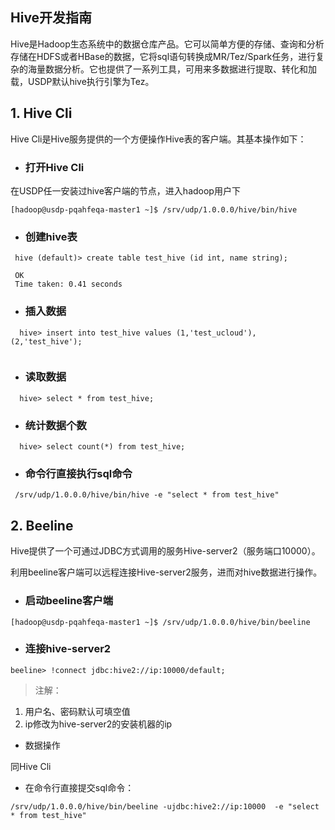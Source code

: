 ## Hive开发指南

Hive是Hadoop生态系统中的数据仓库产品。它可以简单方便的存储、查询和分析存储在HDFS或者HBase的数据，它将sql语句转换成MR/Tez/Spark任务，进行复杂的海量数据分析。它也提供了一系列工具，可用来多数据进行提取、转化和加载，USDP默认hive执行引擎为Tez。

## 1. Hive Cli

Hive Cli是Hive服务提供的一个方便操作Hive表的客户端。其基本操作如下：

- ### 打开Hive Cli

在USDP任一安装过hive客户端的节点，进入hadoop用户下

```shell
[hadoop@usdp-pqahfeqa-master1 ~]$ /srv/udp/1.0.0.0/hive/bin/hive

```

- ### 创建hive表

```shell
 hive (default)> create table test_hive (id int, name string);
 
 OK
 Time taken: 0.41 seconds 
```

- ### 插入数据

```shell
  hive> insert into test_hive values (1,'test_ucloud'),(2,'test_hive');
  
```

- ### 读取数据

```shell
  hive> select * from test_hive;
```

- ### 统计数据个数

```shell
  hive> select count(*) from test_hive;
```

- ### 命令行直接执行sql命令

```shell
 /srv/udp/1.0.0.0/hive/bin/hive -e "select * from test_hive"
```

## 2. Beeline

Hive提供了一个可通过JDBC方式调用的服务Hive-server2（服务端口10000）。

利用beeline客户端可以远程连接Hive-server2服务，进而对hive数据进行操作。

- ### 启动beeline客户端

```shell
[hadoop@usdp-pqahfeqa-master1 ~]$ /srv/udp/1.0.0.0/hive/bin/beeline 
```

- ### 连接hive-server2

```shell
beeline> !connect jdbc:hive2://ip:10000/default;
```

> 注解：

1.  用户名、密码默认可填空值
2.  ip修改为hive-server2的安装机器的ip

- 数据操作

同Hive Cli

- 在命令行直接提交sql命令：

```shell
/srv/udp/1.0.0.0/hive/bin/beeline -ujdbc:hive2://ip:10000  -e "select * from test_hive"
```


